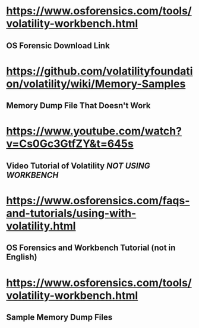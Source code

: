 # https://www.osforensics.com/tools/volatility-workbench.html

## OS Forensic Download Link

# https://github.com/volatilityfoundation/volatility/wiki/Memory-Samples 

## Memory Dump File That Doesn't Work 

# https://www.youtube.com/watch?v=Cs0Gc3GtfZY&t=645s

## Video Tutorial of Volatility *NOT USING WORKBENCH*

# https://www.osforensics.com/faqs-and-tutorials/using-with-volatility.html

## OS Forensics and Workbench Tutorial (not in English)

# https://www.osforensics.com/tools/volatility-workbench.html

## Sample Memory Dump Files
